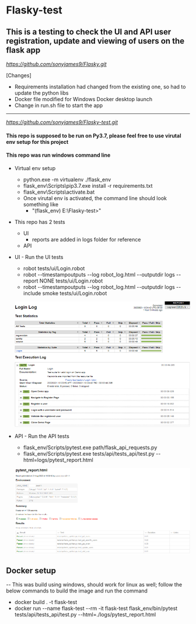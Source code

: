 # Flasky-test

## This is a testing to check the UI and API user registration, update and viewing of users on the flask app 

*https://github.com/sonyjames9/Flasky.git*

[Changes]
- Requirements installation had changed from the existing one, so had to update the python libs  
- Docker file modified for Windows Docker desktop launch
- Change in run.sh file to start the app

-----------------------------------------------------------------
*https://github.com/sonyjames9/Flasky-test.git*

#### This repo is supposed to be run on Py3.7, please feel free to use virutal env setup for this project
#### This repo was run windows command line

    
- Virtual env setup
  * python.exe -m virtualenv ./flask_env
  * flask_env\Scripts\pip3.7.exe install -r requirements.txt
  * flask_env\Scripts\activate.bat
  * Once virutal env is activated, the command line should look something like 
    * "(flask_env) E:\Flasky-test>"
    

- This repo has 2 tests
    * UI
      * reports are added in logs folder for reference
    * API

* UI - Run the UI tests
    * robot tests/ui/Login.robot
    * robot --timestampoutputs --log robot_log.html --outputdir logs --report NONE tests/ui/Login.robot
    * robot --timestampoutputs --log robot_log.html --outputdir logs --include smoke tests/ui/Login.robot


  ![alt text](https://github.com/sonyjames9/Flasky-test/blob/main/logs/sample_report.png)

* API - Run the API tests
    * flask_env/Scripts/pytest.exe path/flask_api_requests.py
    * flask_env/Scripts/pytest.exe tests/api/tests_api/test.py --html=logs/pytest_report.html

    ![alt text](https://github.com/sonyjames9/Flasky-test/blob/main/logs/pytest.png)


## Docker setup
-- This was build using windows, should work for linux as well; follow the below commands to build the image and run the command

* docker build . -t flask-test
* docker run --name flask-test --rm -it flask-test flask_env/bin/pytest tests/api/tests_api/test.py --html=./logs/pytest_report.html
  

